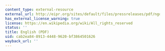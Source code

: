 ```yaml
---
content_type: external-resource
external_url: http://eipr.org/sites/default/files/pressreleases/pdf/ngos_draft_law_freedom_of_information_march2012_english.pdf.pdf
has_external_license_warning: true
license: https://en.wikipedia.org/wiki/All_rights_reserved
status: ''
title: English (PDF)
uid: cab2ea84-8913-4448-9620-bf3864501626
wayback_url: ''
---
```

